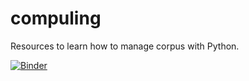 # compuling
Resources to learn how to manage corpus with Python.

[![Binder](https://mybinder.org/badge_logo.svg)](https://mybinder.org/v2/gh/Alex-bzh/compuling/master)
